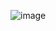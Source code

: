 ![image](https://github.com/Opulinks-Tech/OPL1000-HDK/blob/master/DevKit-HDK/Module%20Reference.gif)

